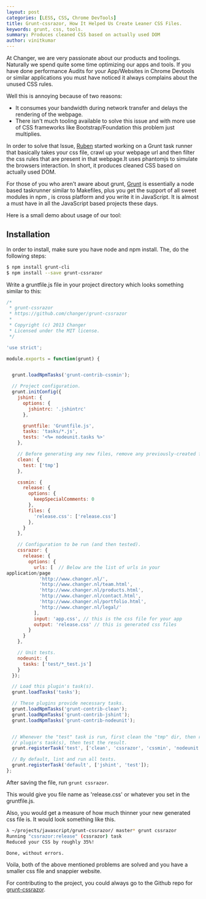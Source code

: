 ```yaml
---
layout: post
categories: [LESS, CSS, Chrome DevTools]
title: Grunt-cssrazor, How It Helped Us Create Leaner CSS Files.
keywords: grunt, css, tools.
summary: Produces cleaned CSS based on actually used DOM
author: vinitkumar
---
```


At Changer, we are very passionate about our products and toolings.
Naturally we spend quite some time optimizing our apps
and tools. If you have done performance Audits for your App/Websites in Chrome
Devtools or similar applications you must have noticed it always
complains about the unused CSS rules.

Well this is annoying because of two reasons: 

- It consumes your bandwidth during network transfer and delays the
rendering of the webpage.
- There isn't much tooling available to solve this issue and with more use
of CSS frameworks like Bootstrap/Foundation this problem just
multiplies.

In order to solve that Issue, [Ruben](http://github.com/rubenstolk) started working on a Grunt task
runner that basically takes your css file, crawl up your webpage url and
then filter the css rules that are present in that webpage.It uses
phantomjs to simulate the browsers interaction. In short, it produces
cleaned CSS based on actually used DOM.

For those of you who aren't aware about grunt, [Grunt](http://gruntjs.com/) is essentially a node based
taskrunner similar to Makefiles, plus you get
the support of all sweet modules in npm , is cross platform and you write it in JavaScript.
It is almost a must have in all the JavaScript based projects these days.

Here is a small demo about usage of our tool:

## Installation

In order to install, make sure you have node and npm install. The, do
the following steps:

```bash
$ npm install grunt-cli
$ npm install --save grunt-cssrazor
```

Write a gruntfile.js file in your project directory which looks
something similar to this:

```js
/*
 * grunt-cssrazor
 * https://github.com/changer/grunt-cssrazor
 *
 * Copyright (c) 2013 Changer
 * Licensed under the MIT license.
 */

'use strict';

module.exports = function(grunt) {


  grunt.loadNpmTasks('grunt-contrib-cssmin');

  // Project configuration.
  grunt.initConfig({
    jshint: {
      options: {
        jshintrc: '.jshintrc'
      },

      gruntfile: 'Gruntfile.js',
      tasks: 'tasks/*.js',
      tests: '<%= nodeunit.tasks %>'
    },

    // Before generating any new files, remove any previously-created files.
    clean: {
      test: ['tmp']
    },

    cssmin: {
      release: {
        options: {
          keepSpecialComments: 0
        },
        files: {
          'release.css': ['release.css']
        },
      }
    },

    // Configuration to be run (and then tested).
    cssrazor: {
      release: {
        options: {
          urls: [  // Below are the list of urls in your
application/page
            'http://www.changer.nl/',
            'http://www.changer.nl/team.html',
            'http://www.changer.nl/products.html',
            'http://www.changer.nl/contact.html',
            'http://www.changer.nl/portfolio.html',
            'http://www.changer.nl/legal/'
          ],
          input: 'app.css', // this is the css file for your app
          output: 'release.css' // this is generated css files
        }
      }
    },

    // Unit tests.
    nodeunit: {
      tasks: ['test/*_test.js']
    }
  });

  // Load this plugin's task(s).
  grunt.loadTasks('tasks');

  // These plugins provide necessary tasks.
  grunt.loadNpmTasks('grunt-contrib-clean');
  grunt.loadNpmTasks('grunt-contrib-jshint');
  grunt.loadNpmTasks('grunt-contrib-nodeunit');


  // Whenever the "test" task is run, first clean the "tmp" dir, then run this
  // plugin's task(s), then test the result.
  grunt.registerTask('test', ['clean', 'cssrazor', 'cssmin', 'nodeunit']);

  // By default, lint and run all tests.
  grunt.registerTask('default', ['jshint', 'test']);
};
```
After saving the file, run `grunt cssrazor`.

This would give you file name as 'release.css' or whatever you set in
the gruntfile.js.

Also, you would get a measure of how much thinner your new generated css
file is. It would look something like this.

```bash
λ ~/projects/javascript/grunt-cssrazor/ master* grunt cssrazor
Running "cssrazor:release" (cssrazor) task
Reduced your CSS by roughly 35%!

Done, without errors.
```
 
Voila, both of the above mentioned problems are solved and you have a
smaller css file and snappier website.

For contributing to the project, you could always go to the Github repo
for [grunt-cssrazor](https://github.com/changer/grunt-cssrazor).
